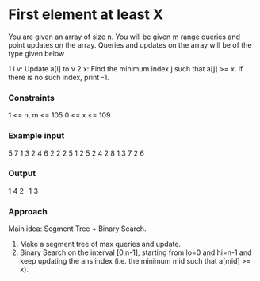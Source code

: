 # First element at least X

You are given an array of size n.  You will be given m range queries and point updates on the array. Queries and updates on the array will be of the type given below

1 i v: Update a[i] to v
2 x: Find the minimum index j such that a[j] >= x. If there is no such index, print -1.

### Constraints
1 <= n, m <= 105
0 <= x <= 109

### Example input
5 7
1 3 2 4 6
2 2
2 5
1 2 5
2 4
2 8
1 3 7
2 6

### Output
1
4
2
-1
3

### Approach
Main idea: Segment Tree + Binary Search.
1.	Make a segment tree of max queries and update. 
2.	Binary Search on the interval [0,n-1], starting from lo=0 and hi=n-1 and keep updating the ans index (i.e. the minimum mid such that a[mid] >= x).
